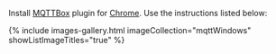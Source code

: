 
Install [MQTTBox](http://workswithweb.com/mqttbox.html) plugin for [Chrome](https://chrome.google.com/webstore/detail/mqttbox/kaajoficamnjijhkeomgfljpicifbkaf). Use the instructions listed below:
 
{% include images-gallery.html imageCollection="mqttWindows" showListImageTitles="true" %}

<br/>
